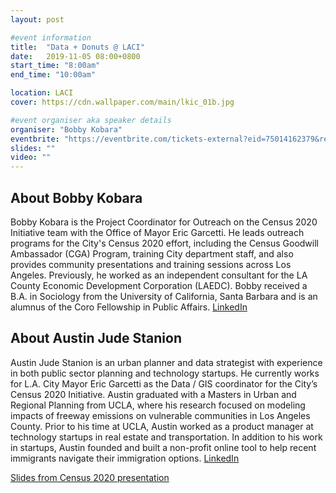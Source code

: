 ```yaml
---
layout: post

#event information
title:  "Data + Donuts @ LACI"
date:   2019-11-05 08:00+0800
start_time: "8:00am"
end_time: "10:00am"

location: LACI
cover: https://cdn.wallpaper.com/main/lkic_01b.jpg

#event organiser aka speaker details
organiser: "Bobby Kobara"
eventbrite: "https://eventbrite.com/tickets-external?eid=75014162379&ref=etckt"
slides: ""
video: ""
---
```



## About Bobby Kobara

Bobby Kobara is the Project Coordinator for Outreach on the Census 2020 Initiative team with the Office of Mayor Eric Garcetti. He leads outreach programs for the City's Census 2020 effort, including the Census Goodwill Ambassador (CGA) Program, training City department staff, and also provides community presentations and training sessions across Los Angeles. Previously, he worked as an independent consultant for the LA County Economic Development Corporation (LAEDC). Bobby received a B.A. in Sociology from the University of California, Santa Barbara and is an alumnus of the Coro Fellowship in Public Affairs. [LinkedIn](https://www.linkedin.com/in/bobbykobara1994/)

## About Austin Jude Stanion

Austin Jude Stanion is an urban planner and data strategist with experience in both public sector planning and technology startups. He currently works for L.A. City Mayor Eric Garcetti as the Data / GIS coordinator for the City’s Census 2020 Initiative. Austin graduated with a Masters in Urban and Regional Planning from UCLA, where his research focused on modeling impacts of freeway emissions on vulnerable communities in Los Angeles County. Prior to his time at UCLA, Austin worked as a product manager at technology startups in real estate and transportation. In addition to his work in startups, Austin founded and built a non-profit online tool to help recent immigrants navigate their immigration options. [LinkedIn](https://www.linkedin.com/in/austin-jude-stanion/)

[Slides from Census 2020 presentation](https://drive.google.com/file/d/0B1CPEzwfBxo6dzZjaW9tbTBVQ0xYdnlhd0ZQTE55QzlJRlRv/view?usp=sharing)